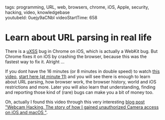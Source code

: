 tags: programming, URL, web, browsers, chrome, iOS, Apple, security, hacking, video, knowledgebase  
youtubeId: 0uejy9aCNbI
videoStartTime: 658

# Learn about URL parsing in real life

There is a [uXSS][4] bug in Chrome on iOS, which is actually a WebKit bug. But Chrome fixes it on iOS by crashing the browser,
because this was the fastest way to fix it. Alright ...

If you dont have the 16 minutes (or 8 minutes in double speed) to watch [this video][2], [start here (at minute 11)][1] and you will see there is
enough to learn about URL parsing, how browser work, the browser history, world and iOS restrictions and more. Later you will also learn that understanding, finding and reporting those kind of (rare) bugs can make you a bit of money too.

Oh, actually I found this video through this very interesting [blog post "Webcam Hacking, The story of how I gained unauthorized 
Camera access on iOS and macOS "][3].

[1]: https://youtu.be/0uejy9aCNbI?t=658
[2]: https://www.youtube.com/watch?v=0uejy9aCNbI
[3]: https://www.ryanpickren.com/webcam-hacking
[4]: https://en.wikipedia.org/wiki/Cross-site_scripting#Related_vulnerabilities
